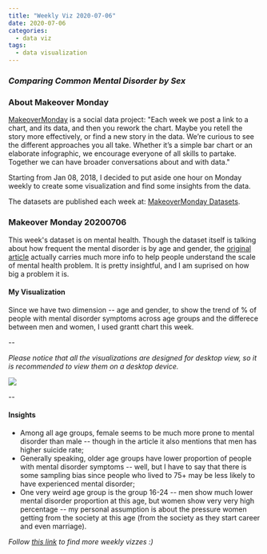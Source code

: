 ```yaml
---
title: "Weekly Viz 2020-07-06"
date: 2020-07-06
categories:
  - data viz
tags:
  - data visualization
---
```


### *Comparing Common Mental Disorder by Sex*


### About Makeover Monday

[MakeoverMonday](http://www.makeovermonday.co.uk/) is a social data project:
"Each week we post a link to a chart, and its data, and then you rework the chart.
Maybe you retell the story more effectively, or find a new story in the data.
We’re curious to see the different approaches you all take. Whether it’s a simple bar chart or an elaborate infographic, we encourage everyone of all skills to partake.
Together we can have broader conversations about and with data."

Starting from Jan 08, 2018, I decided to put aside one hour on Monday weekly to create some visualization and find some insights from the data.

The datasets are published each week at: [MakeoverMonday Datasets](http://www.makeovermonday.co.uk/data/).

### Makeover Monday 20200706

This week's dataset is on mental health. Though the dataset itself is talking about how frequent the mental disorder is by age and gender, the [original article](https://www.bbc.com/news/health-41125009) actually carries much more info to help people understand the scale of mental health problem. It is pretty insightful, and I am suprised on how big a problem it is.  

#### My Visualization

Since we have two dimension -- age and gender, to show the trend of % of people with mental disorder symptoms across age groups and the differece between men and women, I used grantt chart this week.  

--  

*Please notice that all the visualizations are designed for desktop view, so it is recommended to view them on a desktop device.*  

<div class='tableauPlaceholder' id='viz1594078672429' style='position: relative'>
<noscript><a href='#'>
  <img alt=' ' src='https:&#47;&#47;public.tableau.com&#47;static&#47;images&#47;Ma&#47;MakeOverMonday2020706ComparingCommonMentalDisorderbySex&#47;CommonMentalDisorderbySex&#47;1_rss.png' style='border: none' />
</a></noscript>
<object class='tableauViz'  style='display:none;'>
  <param name='host_url' value='https%3A%2F%2Fpublic.tableau.com%2F' />
  <param name='embed_code_version' value='3' />
  <param name='site_root' value='' />
  <param name='name' value='MakeOverMonday2020706ComparingCommonMentalDisorderbySex&#47;CommonMentalDisorderbySex' />
  <param name='tabs' value='no' />
  <param name='toolbar' value='yes' />
  <param name='static_image' value='https:&#47;&#47;public.tableau.com&#47;static&#47;images&#47;Ma&#47;MakeOverMonday2020706ComparingCommonMentalDisorderbySex&#47;CommonMentalDisorderbySex&#47;1.png' />
  <param name='animate_transition' value='yes' />
  <param name='display_static_image' value='yes' />
  <param name='display_spinner' value='yes' />
  <param name='display_overlay' value='yes' />
  <param name='display_count' value='yes' />
  <param name='language' value='en' />
</object></div>           
<script type='text/javascript'>    
  var divElement = document.getElementById('viz1594078672429');  
  var vizElement = divElement.getElementsByTagName('object')[0];    
  if ( divElement.offsetWidth > 800 ) { vizElement.style.width='800px';vizElement.style.height='627px';} else if ( divElement.offsetWidth > 500 ) { vizElement.style.width='800px';vizElement.style.height='627px';} else { vizElement.style.width='100%';vizElement.style.height='727px';} 
  var scriptElement = document.createElement('script');                 
  scriptElement.src = 'https://public.tableau.com/javascripts/api/viz_v1.js';    
  vizElement.parentNode.insertBefore(scriptElement, vizElement);              
</script>
  
  
--  

#### Insights
* Among all age groups, female seems to be much more prone to mental disorder than male -- though in the article it also mentions that men has higher suicide rate;  
* Generally speaking, older age groups have lower proportion of people with mental disorder symptoms -- well, but I have to say that there is some sampling bias since people who lived to 75+ may be less likely to have experienced mental disorder;  
* One very weird age group is the group 16-24 -- men show much lower mental disorder proportion at this age, but women show very very high percentage -- my personal assumption is about the pressure women getting from the society at this age (from the society as they start career and even marriage).  


*Follow [this link](https://yudong-94.github.io/personal-website/project/MakeOverMonday2020/) to find more weekly vizzes :)*